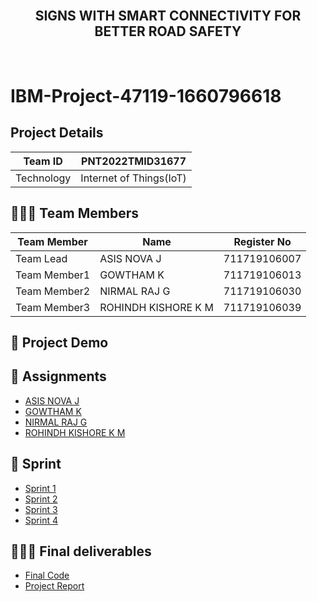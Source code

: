 <br>
<div align="center">
  <h2 align="center">SIGNS WITH SMART CONNECTIVITY FOR BETTER ROAD SAFETY</h2>
</div><br>

# IBM-Project-47119-1660796618


## Project Details
| Team ID       | PNT2022TMID31677        |
| ------------- | ----------------------  |
| Technology    | Internet of Things(IoT) |


## 🧑🏻‍🦰 Team Members
| Team Member  | Name                | Register No   |
| -------------| ------------------- | ------------- |
| Team Lead    | ASIS NOVA J         | 711719106007  |
| Team Member1 | GOWTHAM K           | 711719106013  |
| Team Member2 | NIRMAL RAJ G        | 711719106030  |
| Team Member3 | ROHINDH KISHORE K M | 711719106039  |


## 🧩 Project Demo



## 📒 Assignments

- [ASIS NOVA J](https://github.com/IBM-EPBL/IBM-Project-47119-1660796618/tree/main/Assignments/Team%20Lead-%20Asis%20Nova%20J)
- [GOWTHAM K](https://github.com/IBM-EPBL/IBM-Project-47119-1660796618/tree/main/Assignments/Team%20Member1-Gowtham%20k)
- [NIRMAL RAJ G](https://github.com/IBM-EPBL/IBM-Project-47119-1660796618/tree/main/Assignments/Team%20Member2-Nirmal%20Raj%20G)
- [ROHINDH KISHORE K M](https://github.com/IBM-EPBL/IBM-Project-47119-1660796618/tree/main/Assignments/Team%20Member3-Rohindh%20Kishore%20K%20M)

## 📝 Sprint

- [Sprint 1](https://github.com/IBM-EPBL/IBM-Project-47119-1660796618/tree/main/Project%20Development%20Phase/Sprint%201)
- [Sprint 2](https://github.com/IBM-EPBL/IBM-Project-47119-1660796618/tree/main/Project%20Development%20Phase/Sprint%202)
- [Sprint 3](https://github.com/IBM-EPBL/IBM-Project-47119-1660796618/tree/main/Project%20Development%20Phase/Sprint%203)
- [Sprint 4](https://github.com/IBM-EPBL/IBM-Project-47119-1660796618/tree/main/Project%20Development%20Phase/Sprint%204)

## 👨🏻‍💻 Final deliverables

- [Final Code]()
- [Project Report]()


